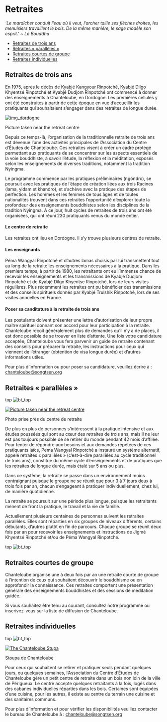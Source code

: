 #  Retraites 

_‘Le maraîcher conduit l’eau où il veut, l’archer taille ses flèches droites, les menuisiers travaillent le bois. De la même manière, le sage modèle son esprit.’ ~ Le Bouddha_

  * [ Retraites de trois ans ](http://songtsen.org/F/chanteloube/activites_retraites.php#retraite_de_trois_ans)
  * [ Retraites « parallèles » ](http://songtsen.org/F/chanteloube/activites_retraites.php#retraites_parall%C3%A8les)
  * [ Retraites courtes de groupe ](http://songtsen.org/F/chanteloube/activites_retraites.php#retraites_courtes_de_groupe)
  * [ Retraites individuelles ](http://songtsen.org/F/chanteloube/activites_retraites.php#retraites_individuelles)



##  Retraites de trois ans 

En 1975, après le décès de Kyabjé Kangyour Rinpotché, Kyabjé Dilgo Khyentsé Rinpotché et Kyabjé Dudjom Rinpotché ont commencé à donner des enseignements à Chanteloube, en Dordogne. Les premières cellules y ont été construites à partir de cette époque en vue d’accueillir les pratiquants qui souhaitaient s’engager dans des retraites de longue durée. 

[ ![img_dordogne](/assets/images/img_dordogne-150x150.jpg) ](/chanteloube/wp-content/uploads/sites/5/2013/11/img_dordogne.jpg)

Picture taken near the retreat centre 

Depuis ce temps-là, l’organisation de la traditionnelle retraite de trois ans est devenue l’une des activités principales de l’Association du Centre d’Études de Chanteloube. Ces retraites visent à créer un cadre protégé permettant aux pratiquants de se concentrer sur les aspects essentiels de la voie bouddhiste, à savoir l’étude, la réflexion et la méditation, exposés selon les enseignements de diverses traditions, notamment la tradition Nyingma. 

Le programme commence par les pratiques préliminaires (ngöndro), se poursuit avec les pratiques de l’étape de création liées aux trois Racines (lama, yidam et khandro), et s’achève avec la pratique des étapes de perfection. Les hommes et les femmes de tous âges et de toutes nationalités trouvent dans ces retraites l’opportunité d’explorer toute la profondeur des enseignements bouddhistes selon les disciplines de la tradition Nyingma. A ce jour, huit cycles de retraites de trois ans ont été organisées, qui ont réuni 230 pratiquants venus du monde entier. 

####  Le centre de retraite 

Les retraites ont lieu en Dordogne. Il s’y trouve plusieurs centres de retraite. 

####  Les enseignants 

Péma Wangyal Rinpotché et d’autres lamas choisis par lui transmettent tout au long de la retraite les enseignements nécessaires à la pratique. Dans les premiers temps, à partir de 1980, les retraitants ont eu l’immense chance de recevoir les enseignements et les transmissions de Kyabjé Dudjom Rinpotché et de Kyabjé Dilgo Khyentse Rinpotché, lors de leurs visites régulières. Plus récemment les retraites ont pu bénéficier des transmissions et des conseils spirituels donnés par Kyabjé Trulshik Rinpotché, lors de ses visites annuelles en France. 

####  Poser sa canditature à la retraite de trois ans 

Les postulants doivent présenter une lettre d’autorisation de leur propre maître spirituel donnant son accord pour leur participation à la retraite. Chanteloube reçoit généralement plus de demandes qu’il n’y a de places, il est donc possible de se trouver en liste d’attente. Une fois votre candidature acceptée, Chanteloube vous fera parvenir un guide de retraite contenant des conseils pour préparer la retraite, les instructions pour ceux qui viennent de l’étranger (obtention de visa longue durée) et d’autres informations utiles. 

Pour plus d’information ou pour poser sa candidature, veuillez écrire à : [ chanteloube@songtsen.org ](mailto:chanteloube@songtsen.org)

##  Retraites « parallèles » 

top ![bt_top](/assets/images/bt_top.png)

[ ![Picture taken near the retreat centre](/assets/images/img_vallee_vezere-150x150.jpg) ](/chanteloube/wp-content/uploads/sites/5/2013/11/img_vallee_vezere.jpg)

Photo prise près du centre de retraite 

De plus en plus de personnes s’intéressent à la pratique intensive et aux études poussées qui sont au cœur des retraites de trois ans, mais il ne leur est pas toujours possible de se retirer du monde pendant 42 mois d’affilée. Pour tenter de répondre aux besoins et aux demandes répétées de ces pratiquants laïcs, Pema Wangyal Rinpotché a instauré un système alternatif, appelé retraites « parallèles » (c’est-à-dire parallèles au cycle traditionnel de trois ans), constitué du même cycle d’enseignements et de pratiques que les retraites de longue durée, mais étalé sur 5 ans ou plus. 

Dans ce système, la retraite se passe dans un environnement moins contraignant puisque le groupe ne se réunit que pour 3 à 7 jours deux à trois fois par an, chacun s’engageant à pratiquer individuellement, chez lui, de manière quotidienne. 

La retraite se poursuit sur une période plus longue, puisque les retraitants mènent de front la pratique, le travail et la vie de famille. 

Actuellement plusieurs centaines de personnes suivent les retraites parallèles. Elles sont réparties en six groupes de niveaux différents, certains débutants, d’autres plutôt en fin de parcours. Chaque groupe se réunit deux fois par an pour recevoir les enseignements et instructions de Jigmé Khyentsé Rinpotché et/ou de Péma Wangyal Rinpotché. 

top ![bt_top](/assets/images/bt_top.png)

##  Retraites courtes de groupe 

Chanteloube organise une à deux fois par an une retraite courte de groupe à l’intention de ceux qui souhaitent découvrir le bouddhisme ou en approfondir la connaissance. Ces retraites comportent une présentation générale des enseignements bouddhistes et des sessions de méditation guidée. 

Si vous souhaitez être tenu au courant, consultez notre programme ou inscrivez-vous sur la liste de diffusion de Chanteloube. 

##  Retraites individuelles 

top ![bt_top](/assets/images/bt_top.png)

[ ![The Chanteloube Stupa](/assets/images/img_stoupa_nuit-150x150.jpg) ](/chanteloube/wp-content/uploads/sites/5/2013/11/img_stoupa_nuit.jpg)

Stoupa de Chanteloube 

Pour ceux qui souhaitent se retirer et pratiquer seuls pendant quelques jours, ou quelques semaines, l’Association du Centre d’Études de Chanteloube gère un petit centre de retraite dans un bois non loin de la ville de Périgueux. Le centre accepte quelques retraitants à la fois, logés dans des cabanes individuelles réparties dans les bois. Certaines sont équipées d’une cuisine, pour les autres, il existe au centre du terrain une cuisine et des sanitaires communs. 

Pour plus d’information et pour vérifier les disponibilités veuillez contacter le bureau de Chanteloube à : [ chanteloube@songtsen.org ](mailto:chanteloube@songtsen.org)
